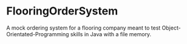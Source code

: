# FlooringOrderSystem
A mock ordering system for a flooring company meant to test Object-Orientated-Programming skills in Java with a file memory.

